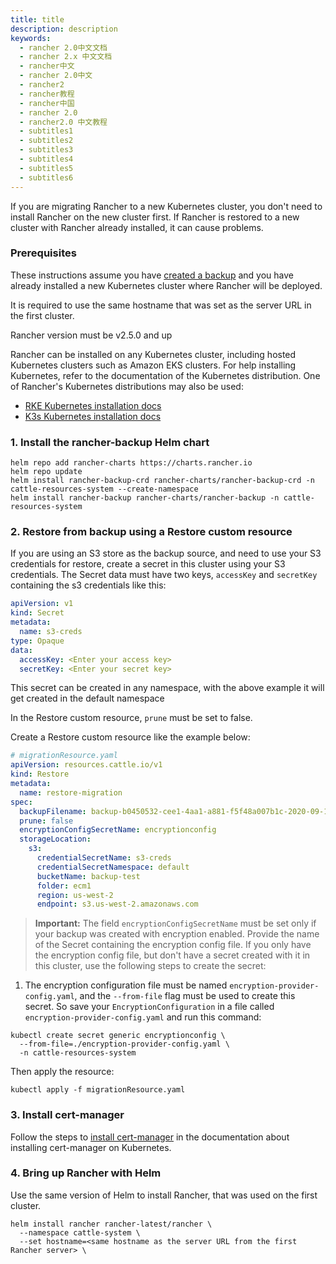 ```yaml
---
title: title
description: description
keywords:
  - rancher 2.0中文文档
  - rancher 2.x 中文文档
  - rancher中文
  - rancher 2.0中文
  - rancher2
  - rancher教程
  - rancher中国
  - rancher 2.0
  - rancher2.0 中文教程
  - subtitles1
  - subtitles2
  - subtitles3
  - subtitles4
  - subtitles5
  - subtitles6
---
```


If you are migrating Rancher to a new Kubernetes cluster, you don't need to install Rancher on the new cluster first. If Rancher is restored to a new cluster with Rancher already installed, it can cause problems.

### Prerequisites

These instructions assume you have [created a backup](../back-up-rancher) and you have already installed a new Kubernetes cluster where Rancher will be deployed.

It is required to use the same hostname that was set as the server URL in the first cluster.

Rancher version must be v2.5.0 and up

Rancher can be installed on any Kubernetes cluster, including hosted Kubernetes clusters such as Amazon EKS clusters. For help installing Kubernetes, refer to the documentation of the Kubernetes distribution. One of Rancher's Kubernetes distributions may also be used:

- [RKE Kubernetes installation docs](/rke/latest/en/installation/)
- [K3s Kubernetes installation docs](/k3s/latest/en/installation/)

### 1. Install the rancher-backup Helm chart

```
helm repo add rancher-charts https://charts.rancher.io
helm repo update
helm install rancher-backup-crd rancher-charts/rancher-backup-crd -n cattle-resources-system --create-namespace
helm install rancher-backup rancher-charts/rancher-backup -n cattle-resources-system
```

### 2. Restore from backup using a Restore custom resource

If you are using an S3 store as the backup source, and need to use your S3 credentials for restore, create a secret in this cluster using your S3 credentials. The Secret data must have two keys, `accessKey` and `secretKey` containing the s3 credentials like this:

```yaml
apiVersion: v1
kind: Secret
metadata:
  name: s3-creds
type: Opaque
data:
  accessKey: <Enter your access key>
  secretKey: <Enter your secret key>
```

This secret can be created in any namespace, with the above example it will get created in the default namespace

In the Restore custom resource, `prune` must be set to false.

Create a Restore custom resource like the example below:

```yaml
# migrationResource.yaml
apiVersion: resources.cattle.io/v1
kind: Restore
metadata:
  name: restore-migration
spec:
  backupFilename: backup-b0450532-cee1-4aa1-a881-f5f48a007b1c-2020-09-15T07-27-09Z.tar.gz
  prune: false
  encryptionConfigSecretName: encryptionconfig
  storageLocation:
    s3:
      credentialSecretName: s3-creds
      credentialSecretNamespace: default
      bucketName: backup-test
      folder: ecm1
      region: us-west-2
      endpoint: s3.us-west-2.amazonaws.com
```

> **Important:** The field `encryptionConfigSecretName` must be set only if your backup was created with encryption enabled. Provide the name of the Secret containing the encryption config file. If you only have the encryption config file, but don't have a secret created with it in this cluster, use the following steps to create the secret:

1. The encryption configuration file must be named `encryption-provider-config.yaml`, and the `--from-file` flag must be used to create this secret. So save your `EncryptionConfiguration` in a file called `encryption-provider-config.yaml` and run this command:

```
kubectl create secret generic encryptionconfig \
  --from-file=./encryption-provider-config.yaml \
  -n cattle-resources-system
```

Then apply the resource:

```
kubectl apply -f migrationResource.yaml
```

### 3. Install cert-manager

Follow the steps to [install cert-manager](/rancher/v2.x/en/installation/install-rancher-on-k8s/#5-install-cert-manager) in the documentation about installing cert-manager on Kubernetes.

### 4. Bring up Rancher with Helm

Use the same version of Helm to install Rancher, that was used on the first cluster.

```
helm install rancher rancher-latest/rancher \
  --namespace cattle-system \
  --set hostname=<same hostname as the server URL from the first Rancher server> \
```
